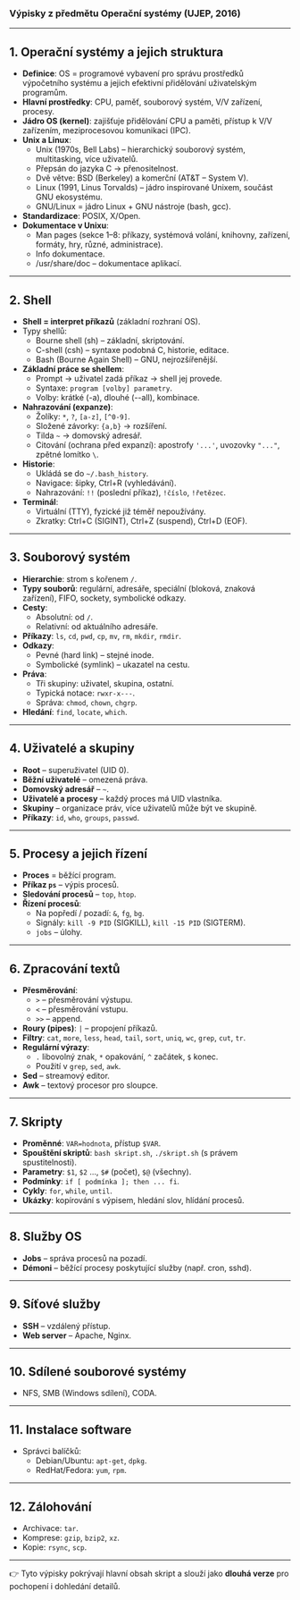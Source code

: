 ### Výpisky z předmětu **Operační systémy (UJEP, 2016)**

---

## 1. Operační systémy a jejich struktura
- **Definice**: OS = programové vybavení pro správu prostředků výpočetního systému a jejich efektivní přidělování uživatelským programům.
- **Hlavní prostředky**: CPU, paměť, souborový systém, V/V zařízení, procesy.
- **Jádro OS (kernel)**: zajišťuje přidělování CPU a paměti, přístup k V/V zařízením, meziprocesovou komunikaci (IPC).
- **Unix a Linux**:
  - Unix (1970s, Bell Labs) – hierarchický souborový systém, multitasking, více uživatelů.
  - Přepsán do jazyka C → přenositelnost.
  - Dvě větve: BSD (Berkeley) a komerční (AT&T – System V).
  - Linux (1991, Linus Torvalds) – jádro inspirované Unixem, součást GNU ekosystému.
  - GNU/Linux = jádro Linux + GNU nástroje (bash, gcc).
- **Standardizace**: POSIX, X/Open.
- **Dokumentace v Unixu**:
  - Man pages (sekce 1–8: příkazy, systémová volání, knihovny, zařízení, formáty, hry, různé, administrace).
  - Info dokumentace.
  - /usr/share/doc – dokumentace aplikací.

---

## 2. Shell
- **Shell = interpret příkazů** (základní rozhraní OS).
- Typy shellů:
  - Bourne shell (sh) – základní, skriptování.
  - C-shell (csh) – syntaxe podobná C, historie, editace.
  - Bash (Bourne Again Shell) – GNU, nejrozšířenější.
- **Základní práce se shellem**:
  - Prompt → uživatel zadá příkaz → shell jej provede.
  - Syntaxe: `program [volby] parametry`.
  - Volby: krátké (-a), dlouhé (--all), kombinace.
- **Nahrazování (expanze)**:
  - Žolíky: `*`, `?`, `[a-z]`, `[^0-9]`.
  - Složené závorky: `{a,b}` → rozšíření.
  - Tilda `~` → domovský adresář.
  - Citování (ochrana před expanzí): apostrofy `'...'`, uvozovky `"..."`, zpětné lomítko `\`.
- **Historie**:
  - Ukládá se do `~/.bash_history`.
  - Navigace: šipky, Ctrl+R (vyhledávání).
  - Nahrazování: `!!` (poslední příkaz), `!číslo`, `!řetězec`.
- **Terminál**:
  - Virtuální (TTY), fyzické již téměř nepoužívány.
  - Zkratky: Ctrl+C (SIGINT), Ctrl+Z (suspend), Ctrl+D (EOF).

---

## 3. Souborový systém
- **Hierarchie**: strom s kořenem `/`.
- **Typy souborů**: regulární, adresáře, speciální (bloková, znaková zařízení), FIFO, sockety, symbolické odkazy.
- **Cesty**:
  - Absolutní: od `/`.
  - Relativní: od aktuálního adresáře.
- **Příkazy**: `ls`, `cd`, `pwd`, `cp`, `mv`, `rm`, `mkdir`, `rmdir`.
- **Odkazy**:
  - Pevné (hard link) – stejné inode.
  - Symbolické (symlink) – ukazatel na cestu.
- **Práva**:
  - Tři skupiny: uživatel, skupina, ostatní.
  - Typická notace: `rwxr-x---`.
  - Správa: `chmod`, `chown`, `chgrp`.
- **Hledání**: `find`, `locate`, `which`.

---

## 4. Uživatelé a skupiny
- **Root** – superuživatel (UID 0).
- **Běžní uživatelé** – omezená práva.
- **Domovský adresář** – `~`.
- **Uživatelé a procesy** – každý proces má UID vlastníka.
- **Skupiny** – organizace práv, více uživatelů může být ve skupině.
- **Příkazy**: `id`, `who`, `groups`, `passwd`.

---

## 5. Procesy a jejich řízení
- **Proces** = běžící program.
- **Příkaz `ps`** – výpis procesů.
- **Sledování procesů** – `top`, `htop`.
- **Řízení procesů**:
  - Na popředí / pozadí: `&`, `fg`, `bg`.
  - Signály: `kill -9 PID` (SIGKILL), `kill -15 PID` (SIGTERM).
  - `jobs` – úlohy.

---

## 6. Zpracování textů
- **Přesměrování**:
  - `>` – přesměrování výstupu.
  - `<` – přesměrování vstupu.
  - `>>` – append.
- **Roury (pipes)**: `|` – propojení příkazů.
- **Filtry**: `cat`, `more`, `less`, `head`, `tail`, `sort`, `uniq`, `wc`, `grep`, `cut`, `tr`.
- **Regulární výrazy**:
  - `.` libovolný znak, `*` opakování, `^` začátek, `$` konec.
  - Použití v `grep`, `sed`, `awk`.
- **Sed** – streamový editor.
- **Awk** – textový procesor pro sloupce.

---

## 7. Skripty
- **Proměnné**: `VAR=hodnota`, přístup `$VAR`.
- **Spouštění skriptů**: `bash skript.sh`, `./skript.sh` (s právem spustitelnosti).
- **Parametry**: `$1`, `$2` …, `$#` (počet), `$@` (všechny).
- **Podmínky**: `if [ podmínka ]; then ... fi`.
- **Cykly**: `for`, `while`, `until`.
- **Ukázky**: kopírování s výpisem, hledání slov, hlídání procesů.

---

## 8. Služby OS
- **Jobs** – správa procesů na pozadí.
- **Démoni** – běžící procesy poskytující služby (např. cron, sshd).

---

## 9. Síťové služby
- **SSH** – vzdálený přístup.
- **Web server** – Apache, Nginx.

---

## 10. Sdílené souborové systémy
- NFS, SMB (Windows sdílení), CODA.

---

## 11. Instalace software
- Správci balíčků:
  - Debian/Ubuntu: `apt-get`, `dpkg`.
  - RedHat/Fedora: `yum`, `rpm`.

---

## 12. Zálohování
- Archivace: `tar`.
- Komprese: `gzip`, `bzip2`, `xz`.
- Kopie: `rsync`, `scp`.

---

👉 Tyto výpisky pokrývají hlavní obsah skript a slouží jako **dlouhá verze** pro pochopení i dohledání detailů.

